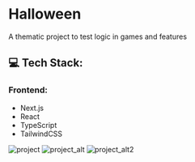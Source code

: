 # Halloween

A thematic project to test logic in games and features

## 💻 Tech Stack:

### Frontend:
 - Next.js
 - React
 - TypeScript
 - TailwindCSS
 
![project](https://github.com/matheusbloize/halloween/assets/103312834/8b8c251e-b58a-404a-b96e-1c7e50741747)
![project_alt](https://github.com/matheusbloize/halloween/assets/103312834/b4e68a7f-e61d-4826-901a-553759e9fce4)
![project_alt2](https://github.com/matheusbloize/halloween/assets/103312834/5321ec63-8d2d-4a14-a290-f022dd7b7614)

